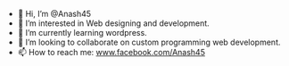 - 👋 Hi, I’m @Anash45
- 👀 I’m interested in Web designing and development.
- 🌱 I’m currently learning wordpress.
- 💞️ I’m looking to collaborate on custom programming web development.
- 📫 How to reach me: www.facebook.com/Anash45

<!---
Anash45/Anash45 is a ✨ special ✨ repository because its `README.md` (this file) appears on your GitHub profile.
You can click the Preview link to take a look at your changes.
--->
